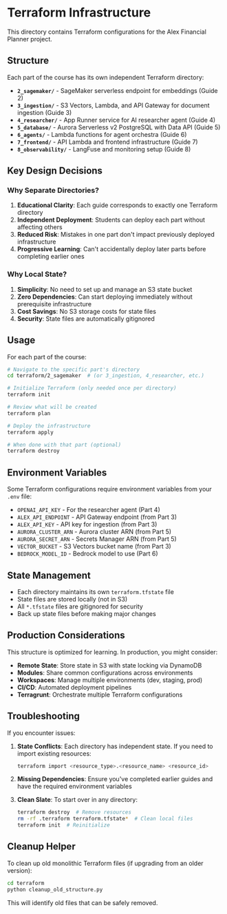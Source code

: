 # Terraform Infrastructure

This directory contains Terraform configurations for the Alex Financial Planner project.

## Structure

Each part of the course has its own independent Terraform directory:

- **`2_sagemaker/`** - SageMaker serverless endpoint for embeddings (Guide 2)
- **`3_ingestion/`** - S3 Vectors, Lambda, and API Gateway for document ingestion (Guide 3)
- **`4_researcher/`** - App Runner service for AI researcher agent (Guide 4)
- **`5_database/`** - Aurora Serverless v2 PostgreSQL with Data API (Guide 5)
- **`6_agents/`** - Lambda functions for agent orchestra (Guide 6)
- **`7_frontend/`** - API Lambda and frontend infrastructure (Guide 7)
- **`8_observability/`** - LangFuse and monitoring setup (Guide 8)

## Key Design Decisions

### Why Separate Directories?

1. **Educational Clarity**: Each guide corresponds to exactly one Terraform directory
2. **Independent Deployment**: Students can deploy each part without affecting others
3. **Reduced Risk**: Mistakes in one part don't impact previously deployed infrastructure
4. **Progressive Learning**: Can't accidentally deploy later parts before completing earlier ones

### Why Local State?

1. **Simplicity**: No need to set up and manage an S3 state bucket
2. **Zero Dependencies**: Can start deploying immediately without prerequisite infrastructure
3. **Cost Savings**: No S3 storage costs for state files
4. **Security**: State files are automatically gitignored

## Usage

For each part of the course:

```bash
# Navigate to the specific part's directory
cd terraform/2_sagemaker  # (or 3_ingestion, 4_researcher, etc.)

# Initialize Terraform (only needed once per directory)
terraform init

# Review what will be created
terraform plan

# Deploy the infrastructure
terraform apply

# When done with that part (optional)
terraform destroy
```

## Environment Variables

Some Terraform configurations require environment variables from your `.env` file:

- `OPENAI_API_KEY` - For the researcher agent (Part 4)
- `ALEX_API_ENDPOINT` - API Gateway endpoint (from Part 3)
- `ALEX_API_KEY` - API key for ingestion (from Part 3)
- `AURORA_CLUSTER_ARN` - Aurora cluster ARN (from Part 5)
- `AURORA_SECRET_ARN` - Secrets Manager ARN (from Part 5)
- `VECTOR_BUCKET` - S3 Vectors bucket name (from Part 3)
- `BEDROCK_MODEL_ID` - Bedrock model to use (Part 6)

## State Management

- Each directory maintains its own `terraform.tfstate` file
- State files are stored locally (not in S3)
- All `*.tfstate` files are gitignored for security
- Back up state files before making major changes

## Production Considerations

This structure is optimized for learning. In production, you might consider:

- **Remote State**: Store state in S3 with state locking via DynamoDB
- **Modules**: Share common configurations across environments
- **Workspaces**: Manage multiple environments (dev, staging, prod)
- **CI/CD**: Automated deployment pipelines
- **Terragrunt**: Orchestrate multiple Terraform configurations

## Troubleshooting

If you encounter issues:

1. **State Conflicts**: Each directory has independent state. If you need to import existing resources:
   ```bash
   terraform import <resource_type>.<resource_name> <resource_id>
   ```

2. **Missing Dependencies**: Ensure you've completed earlier guides and have the required environment variables

3. **Clean Slate**: To start over in any directory:
   ```bash
   terraform destroy  # Remove resources
   rm -rf .terraform terraform.tfstate*  # Clean local files
   terraform init  # Reinitialize
   ```

## Cleanup Helper

To clean up old monolithic Terraform files (if upgrading from an older version):

```bash
cd terraform
python cleanup_old_structure.py
```

This will identify old files that can be safely removed.